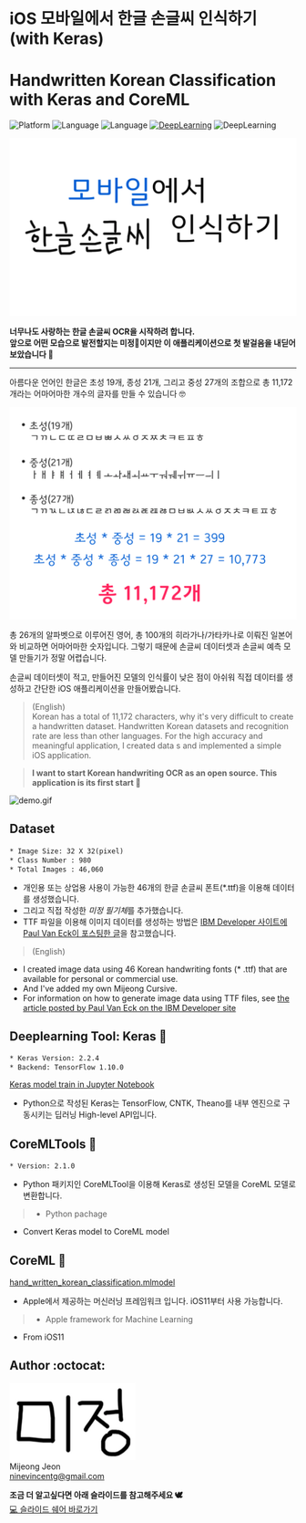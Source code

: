 # iOS 모바일에서 한글 손글씨 인식하기(with Keras)
# Handwritten Korean Classification with Keras and CoreML

![Platform](https://img.shields.io/badge/platform-iOS-yellow.svg)
![Language](https://img.shields.io/badge/Language-Swift-orange.svg)
![Language](https://img.shields.io/badge/Language-Python-blue.svg)
[![DeepLearning](https://img.shields.io/badge/DeepLearning-Keras-red.svg)](https://keras.io)
![DeepLearning](https://img.shields.io/badge/DeepLearning-CoreML-green.svg)

![](./media/image_2.png)

**너무나도 사랑하는 한글 손글씨 OCR을 시작하려 합니다.   
앞으로 어떤 모습으로 발전할지는 미정🤗이지만 이 애플리케이션으로 첫 발걸음을 내딛어보았습니다 🌱**

---

아름다운 언어인 한글은 초성 19개, 종성 21개, 그리고 중성 27개의 조합으로 총 11,172개라는 어마어마한 개수의 글자를 만들 수 있습니다 🤓

![](./media/image_1.png)

총 26개의 알파벳으로 이루어진 영어, 총 100개의 히라가나/가타카나로 이뤄진 일본어와 비교하면 어마어마한 숫자입니다. 그렇기 때문에 손글씨 데이터셋과 손글씨 예측 모델 만들기가 정말 어렵습니다. 

손글씨 데이터셋이 적고, 만들어진 모델의 인식률이 낮은 점이 아쉬워 직접 데이터를 생성하고 간단한 iOS 애플리케이션을 만들어봤습니다. 

>(English)  
>Korean has a total of 11,172 characters, why it's very difficult to create a handwritten dataset. Handwritten Korean datasets and recognition rate are less than other languages. For the high accuracy and meaningful application, I created data s and implemented a simple iOS application.

> **I want to start Korean handwriting OCR as an open source. This application is its first start 🌱**


![demo.gif](./media/handwritten_korean_classification.gif)

## Dataset
```
* Image Size: 32 X 32(pixel)
* Class Number : 980
* Total Images : 46,060
```
- 개인용 또는 상업용 사용이 가능한 46개의 한글 손글씨 폰트(*.ttf)을 이용해 데이터를 생성했습니다.
- 그리고 직접 작성한 *미정 필기체*를 추가했습니다.
- TTF 파일을 이용해 이미지 데이터를 생성하는 방법은 [IBM Developer 사이트에 Paul Van Eck이 포스팅한 글](https://developer.ibm.com/kr/journey/create-a-mobile-handwritten-hangul-translation-app)을 참고했습니다.

> (English)  
- I created image data using 46 Korean handwriting fonts (* .ttf) that are available for personal or commercial use.  
- And I've added my own Mijeong Cursive.  
- For information on how to generate image data using TTF files, see [the article posted by Paul Van Eck on the IBM Developer site](https://developer.ibm.com/kr/journey/create-a-mobile-handwritten-hangul-translation-app/)

## Deeplearning Tool: Keras 🤖
```
* Keras Version: 2.2.4  
* Backend: TensorFlow 1.10.0  
```
[Keras model train in Jupyter Notebook](./train/hand_written_korean_classification_keras_train.ipynb)

- Python으로 작성된 Keras는 TensorFlow, CNTK, Theano를 내부 엔진으로 구동시키는 딥러닝 High-level API입니다.  
 
## CoreMLTools 📲
```
* Version: 2.1.0  
```
- Python 패키지인 CoreMLTool을 이용해 Keras로 생성된 모델을 CoreML 모델로 변환합니다.  

>- Python pachage   
- Convert Keras model to CoreML model

## CoreML 💾
[hand_written_korean_classification.mlmodel](./model/hand_written_korean_classification.mlmodel)

-  Apple에서 제공하는 머신러닝 프레임워크 입니다. iOS11부터 사용 가능합니다. 

>- Apple framework for Machine Learning
- From iOS11

## Author :octocat:
![](./media/image_4.png)  
Mijeong Jeon   
ninevincentg@gmail.com


**조금 더 알고싶다면 아래 슬라이드를 참고해주세요 🕊**  
[💻 슬라이드 쉐어 바로가기](https://www.slideshare.net/MijeongJeon1/ios-with-keras)